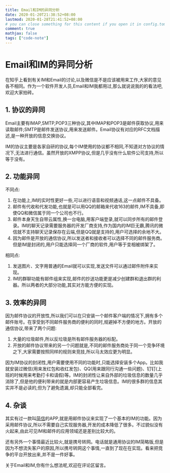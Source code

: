 ```yaml
---
title: Email和IM的异同分析
date: 2020-01-20T21:38:52+08:00
lastmod: 2020-01-28T21:41:52+08:00
# you can close something for this content if you open it in config.toml.
comment: true
mathjax: false
tags: ["code-note"]
---
```


# Email和IM的异同分析

在知乎上看到有关IM和Email的讨论,以及微信是不是应该被用来工作,大家的意见各不相同。作为一个软件开发人员,Email和IM我都用过,那么就说说我的的看法吧,欢迎大家拍砖。

## 1. 协议的异同

Email主要有IMAP,SMTP,POP3三种协议,其中IMAP和POP3是邮件获取协议,用来读取邮件;SMTP是邮件发送协议,用来发送邮件。Email协议有对应的RFC文档描述,是一种开放的信息交换协议。

IM的协议主要是各家自研的协议,每个IM使用的协议都不相同,不知道对方协议的情况下,无法进行通信。虽然开放的XMPP协议,但是几乎没有什么软件公司支持,所以等于没有。

## 2. 功能异同

不同点:
1. 在功能上,IM的实时性更好一些,可以进行语音和视频通话,这一点邮件不具备。
2. 邮件有代收和代发功能,也就是可以用QQ的邮箱来代收163的邮件,IM不具备,即使QQ和微信属于同一个公司也不行。
3. 邮件本身天生自带云属性,换一台电脑,用客户端登录,就可以同步所有的邮件登录。IM的聊天记录需要服务器的开发厂商支持,作为国内的IM巨无霸,腾讯的微信就不支持聊天记录保存在云端,但是QQ就是支持的,用户可选择的余地不大。
4. 因为邮件是开放的通信协议,所以发送者和接收者可以选择不同的邮件服务商。但是IM是封闭的,用户只能选择同一个厂商的软件,用户等于变相被绑架了。

相同点:
1. 发送图片、文字用普通的Email就可以实现,发送文件可以通过邮件附件来实现。
2. IM的群聊功能有邮件组来实现,邮件的抄送功能更是减少创建群和退出群的利器。所以两者的大部分功能,其实对方能方便的实现。

## 3. 效率的异同

因为邮件协议的开放性,所以我们可以在只安装一个邮件客户端的情况下,拥有多个邮件账号。在享受到不同邮件服务商的便利的同时,规避掉不方便的地方。开放的通信协议,带来了两个问题:
1. 大量的垃圾邮件,所以反垃圾是所有邮件服务器的标配。
2. 开放的邮件协议带来的另一个问题就是,不同的邮件服务商处于同一个竞争环境之下,大家需要按照同样的规则来竞技,所以马太效应更为明显。

因为IM协议的封闭性,用户需要使用不同的功能时,只能选择安装多个App。比如我就安装过微信(用来发红包和收红发包)、QQ(用来跟同行沟通一些问题)、钉钉(上班的时候用来考勤打卡和请假)等。IM的封闭性让来自外部的垃圾信息的数量几乎消除了,但是他的便利带来的就是内部更容易产生垃圾信息。IM的很多群的信息其实并不是必读的,但为了避免遗漏,却只能全部看完。

## 4. 杂谈

其实有过一款叫[简信](https://jian.xin/?ref=jianxin.me)的APP,就是用邮件协议来实现了一个基本的IM的功能。因为采用邮件协议,所以不需要自己实现服务器,开发的成本降低了很多。不过貌似没有火起来,由此可见IM和邮件的应用领域还是差别比较大的。

还有另外一个事情最近比较火,就是携号转网。电话就是通用协议的IM简略版,但是因为不想流失客户的原因,所以携号转网这个事情,一直到了现在在实现。看来把竞争的平台开放出来,并不是一件好事。

关于Email和IM,你有什么想法呢,欢迎在评论区留言。


